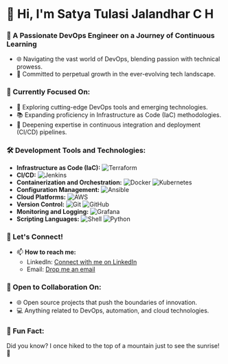 <!--- 👋 Hi, I’m @satyatulasijalandharch --->
# 👋 Hi, I'm Satya Tulasi Jalandhar C H

### 🌱 A Passionate DevOps Engineer on a Journey of Continuous Learning

- 🌐 Navigating the vast world of DevOps, blending passion with technical prowess.
- 🚀 Committed to perpetual growth in the ever-evolving tech landscape.

### 💼 Currently Focused On:

- 🔭 Exploring cutting-edge DevOps tools and emerging technologies.
- 📚 Expanding proficiency in Infrastructure as Code (IaC) methodologies.
- 🚀 Deepening expertise in continuous integration and deployment (CI/CD) pipelines.

### 🛠️ Development Tools and Technologies:

- **Infrastructure as Code (IaC):** ![Terraform](https://img.shields.io/badge/-Terraform-623CE4?style=flat&logo=terraform&logoColor=white)
- **CI/CD:** ![Jenkins](https://img.shields.io/badge/-Jenkins-D24939?style=flat&logo=jenkins&logoColor=white)
- **Containerization and Orchestration:** ![Docker](https://img.shields.io/badge/-Docker-2496ED?style=flat&logo=docker&logoColor=white) ![Kubernetes](https://img.shields.io/badge/-Kubernetes-326CE5?style=flat&logo=kubernetes&logoColor=white)
- **Configuration Management:** ![Ansible](https://img.shields.io/badge/-Ansible-EE0000?style=flat&logo=ansible&logoColor=white)
- **Cloud Platforms:** ![AWS](https://img.shields.io/badge/-AWS-232F3E?style=flat&logo=amazon-aws&logoColor=white)
- **Version Control:** ![Git](https://img.shields.io/badge/-Git-F05032?style=flat&logo=git&logoColor=white) ![GitHub](https://img.shields.io/badge/-GitHub-181717?style=flat&logo=github&logoColor=white)
- **Monitoring and Logging:** ![Grafana](https://img.shields.io/badge/-Grafana-F46800?style=flat&logo=grafana&logoColor=white)
- **Scripting Languages:** ![Shell](https://img.shields.io/badge/-Shell-4EAA25?style=flat&logo=gnu-bash&logoColor=white) ![Python](https://img.shields.io/badge/-Python-3776AB?style=flat&logo=python&logoColor=white)

### 💬 Let's Connect!

- 📫 **How to reach me:**
  - LinkedIn: [Connect with me on LinkedIn](https://www.linkedin.com/in/satya-tulasi-jalandhar-c-h)
  - Email: [Drop me an email](mailto:satyatulasijalandharch2@gmail.com)

### 🤝 Open to Collaboration On:

- 🌐 Open source projects that push the boundaries of innovation.
- 💻 Anything related to DevOps, automation, and cloud technologies.

### 🌟 Fun Fact:

Did you know? I once hiked to the top of a mountain just to see the sunrise! 🌄

<!---
satyatulasijalandharch/satyatulasijalandharch is a ✨ special ✨ repository because its `README.md` (this file) appears on your GitHub profile.
You can click the Preview link to take a look at your changes.
--->
